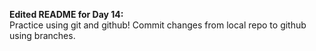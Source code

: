 <b>Edited README for Day 14: </b>
<br>
Practice using git and github! Commit changes from local repo to github using branches.